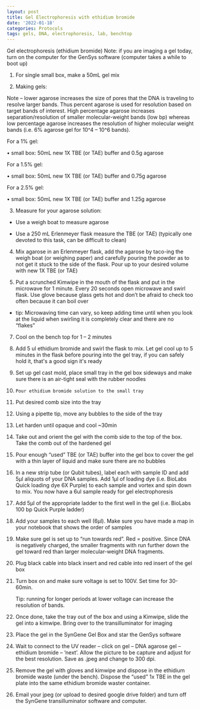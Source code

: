 ```yaml
---
layout: post
title: Gel Electrophoresis with ethidium bromide
date: '2022-01-18'
categories: Protocols
tags: gels, DNA, electrophoresis, lab, benchtop
---
```



Gel electrophoresis (ethidium bromide)
Note: if you are imaging a gel today, turn on the computer for the GenSys software (computer takes a while to boot up) 

1.	For single small box, make a 50mL gel mix

2.	Making gels:

Note – lower agarose increases the size of pores that the DNA is traveling to resolve larger bands. Thus percent agarose is used for resolution based on target bands of interest. High percentage agarose increases separation/resolution of smaller molecular-weight bands (low bp) whereas low percentage agarose increases the resolution of higher molecular weight bands (i.e. 6% agarose gel for 10^4 – 10^6 bands). 

For a 1% gel:

•	small box: 50mL new 1X TBE (or TAE) buffer and 0.5g agarose

For a 1.5% gel:

•	small box: 50mL new 1X TBE (or TAE) buffer and 0.75g agarose

For a 2.5% gel:

•	small box: 50mL new 1X TBE (or TAE) buffer and 1.25g agarose

3.	Measure for your agarose solution: 

- Use a weigh boat to measure agarose 

- Use a 250 mL Erlenmeyer flask measure the TBE (or TAE) (typically one devoted to this task, can be difficult to clean)

4. 	Mix agarose in an Erlenmeyer flask, add the agarose by taco-ing the weigh boat (or weighing paper) and carefully pouring the powder as to not get it stuck to the side of the flask. Pour up to your desired volume with new 1X TBE (or TAE)

5.	Put a scrunched Kimwipe in the mouth of the flask and put in the microwave for 1 minute. Every 20 seconds open microwave and swirl flask. Use glove because glass gets hot and don’t be afraid to check too often because it can boil over

- tip: Microwaving time can vary, so keep adding time until when you look at the liquid when swirling it is completely clear and there are no “flakes”

7.	Cool on the bench top for 1 – 2 minutes 

8.	Add 5 ul ethidium bromide and swirl the flask to mix. Let gel cool up to 5 minutes in the flask before pouring into the gel tray, if you can safely hold it, that's a good sign it's ready

9.	Set up gel cast mold, place small tray in the gel box sideways and make sure there is an air-tight seal with the rubber noodles

10. 	Pour ethidium bromide solution to the small tray 

10.	Put desired comb size into the tray

11.	Using a pipette tip, move any bubbles to the side of the tray

12.	Let harden until opaque and cool ~30min

13.	Take out and orient the gel with the comb side to the top of the box. Take the comb out of the hardened gel

14.	Pour enough “used” TBE (or TAE) buffer into the gel box to cover the gel with a thin layer of liquid and make sure there are no bubbles

15.	In a new strip tube (or Qubit tubes), label each with sample ID and add 5μl aliquots of your DNA samples. Add 1μl of loading dye (i.e. BioLabs Quick loading dye 6X Purple) to each sample and vortex and spin down to mix. You now have a 6ul sample ready for gel electrophoresis

16.	Add 5μl of the appropriate ladder to the first well in the gel (i.e. BioLabs 100 bp Quick Purple ladder)

17.	Add your samples to each well (6μl). Make sure you have made a map in your notebook that shows the order of samples

18.	Make sure gel is set up to “run towards red”. Red = positive. Since DNA is negatively charged, the smaller fragments with run further down the gel toward red than larger molecular-weight DNA fragments. 

19.	Plug black cable into black insert and red cable into red insert of the gel box

20.	Turn box on and make sure voltage is set to 100V. Set time for 30-60min.

	Tip: running for longer periods at lower voltage can increase the resolution of bands. 

21.	Once done, take the tray out of the box and using a Kimwipe, slide the gel into a kimwipe. Bring over to the transilluminator for imaging

22.	Place the gel in the SynGene Gel Box and star the GenSys software

23.	Wait to connect to the UV reader – click on gel – DNA agarose gel – ethidium bromide – ‘next’. Allow the picture to be capture and adjust for the best resolution. Save as .jpeg and change to 300 dpi. 

24.	Remove the gel with gloves and kimwipe and dispose in the ethidium bromide waste (under the bench). Dispose the “used” 1x TBE in the gel plate into the same ethidium bromide waster container. 

25. Email your jpeg (or upload to desired google drive folder) and turn off the SynGene transilluminator software and computer.  


